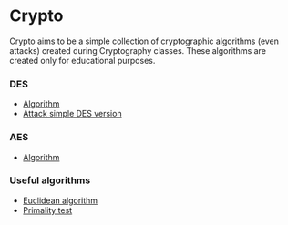 # Crypto

Crypto aims to be a simple collection of cryptographic algorithms (even attacks) created during Cryptography classes. These algorithms are created only for educational purposes.

### DES
* <a href="https://github.com/MarcoGarlet/crypto/blob/master/des/des.py">Algorithm</a>
* <a href="https://github.com/MarcoGarlet/crypto/tree/master/attack/simple_des">Attack simple DES version</a>

### AES
* <a href="https://github.com/MarcoGarlet/crypto/blob/master/aes128/aes128.py">Algorithm</a>

### Useful algorithms
* <a href="https://github.com/MarcoGarlet/crypto/blob/master/basic_algo/euclidean.py">Euclidean algorithm</a>
* <a href="https://github.com/MarcoGarlet/crypto/blob/master/primality_test/deterministic/primality_test.c">Primality test</a>

